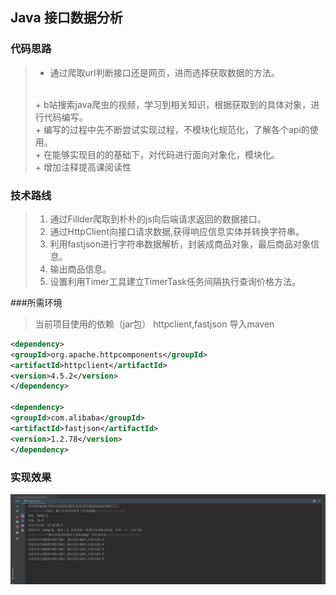 ## Java 接口数据分析

### 代码思路
> + 通过爬取url判断接口还是网页，进而选择获取数据的方法。  
> <br>
> + b站搜索java爬虫的视频，学习到相关知识，根据获取到的具体对象，进行代码编写。   
> <br>
> + 编写的过程中先不断尝试实现过程，不模块化规范化，了解各个api的使用。   
> <br>
> + 在能够实现目的的基础下，对代码进行面向对象化，模块化。  
> <br>
> + 增加注释提高课阅读性

### 技术路线
> 1. 通过Fillder爬取到朴朴的js向后端请求返回的数据接口。
> 2. 通过HttpClient向接口请求数据,获得响应信息实体并转换字符串。
> 3. 利用fastjson进行字符串数据解析，封装成商品对象，最后商品对象信息。
> 4. 输出商品信息。
> 5. 设置利用Timer工具建立TimerTask任务间隔执行查询价格方法。




###所需环境
>  当前项目使用的依赖（jar包）
> httpclient,fastjson
> 导入maven
```xml
<dependency>
<groupId>org.apache.httpcomponents</groupId>
<artifactId>httpclient</artifactId>
<version>4.5.2</version>
</dependency>

<dependency>
<groupId>com.alibaba</groupId>
<artifactId>fastjson</artifactId>
<version>1.2.78</version>
</dependency>

```

### 实现效果
![运行效果](src/main/resources/运行效果.png)